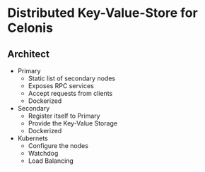 # Distributed Key-Value-Store for Celonis

## Architect

- Primary
    - Static list of secondary nodes
    - Exposes RPC services
    - Accept requests from clients
    - Dockerized
- Secondary
    - Register itself to Primary
    - Provide the Key-Value Storage
    - Dockerized
- Kubernets
    - Configure the nodes
    - Watchdog
    - Load Balancing

